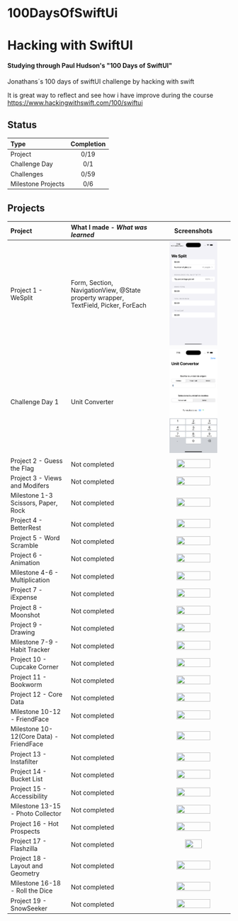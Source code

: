 # 100DaysOfSwiftUi
# Hacking with SwiftUI

#### Studying through Paul Hudson's "100 Days of SwiftUI"

Jonathans´s 100 days of swiftUI challenge by hacking with swift

It is great way to reflect and see how i have improve during the course
<https://www.hackingwithswift.com/100/swiftui>

## Status

| Type               | Completion |
| :----------------- | :--------: |
| Project            |   0/19    |
| Challenge Day      |    0/1     |
| Challenges         |   0/59    |
| Milestone Projects |    0/6     |

## Projects
<!-- Header and table -->
| Project                                 | What I made - *What was learned*  | Screenshots |
| :-- | :-- | :--: |
| Project 1 - WeSplit                     | Form, Section, NavigationView, @State property wrapper, TextField, Picker, ForEach | <img src="01-Project1/WeSplit.png" width=70% height=70%> |
| Challenge Day 1                         | Unit Converter | <img src="02-ChallengueDay1/C1-UnitConvertor.png" width=70% height=70%> |
| Project 2 - Guess the Flag              | Not completed | <img src="" width=70% height=70%> |
| Project 3 - Views and Modifers          | Not completed | <img src="" width=70% height=70%> |
| Milestone 1-3 Scissors, Paper, Rock     | Not completed | <img src="" width=70% height=70%> |
| Project 4 - BetterRest                  | Not completed | <img src="" width=70% height=70%> |
| Project 5 - Word Scramble               | Not completed | <img src="" width=70% height=70%> |
| Project 6 - Animation                   | Not completed | <img src="" width=70% height=70%> |
| Milestone 4-6 - Multiplication          | Not completed | <img src="" width=70% height=70%> |
| Project 7 - iExpense                    | Not completed | <img src="" width=70% height=70%> |
| Project 8 - Moonshot                    | Not completed | <img src="" width=70% height=70%> |
| Project 9 - Drawing                     | Not completed | <img src="" width=70% height=70%> |
| Milestone 7-9 - Habit Tracker           | Not completed | <img src="" width=70% height=70%> |
| Project 10 - Cupcake Corner             | Not completed | <img src="" width=70% height=70%> |
| Project 11 - Bookworm                   | Not completed | <img src="" width=70% height=70%> |
| Project 12 - Core Data                  | Not completed | <img src="" width=70% height=70%> |
| Milestone 10-12 - FriendFace            | Not completed | <img src="" width=70% height=70%> |
| Milestone 10-12(Core Data) - FriendFace | Not completed | <img src="" width=70% height=70%> |
| Project 13 - Instafilter                | Not completed | <img src="" width=70% height=70%> |
| Project 14 - Bucket List                | Not completed | <img src="" width=70% height=70%> |
| Project 15 - Accessibility              | Not completed | <img src="" width=70% height=70%> |
| Milestone 13-15 - Photo Collector       | Not completed | <img src="" width=70% height=70%> |
| Project 16 - Hot Prospects              | Not completed | <img src="" width=70% height=70%> |
| Project 17 -  Flashzilla                | Not completed | <img src="" width=50% height=50%> |
| Project 18 -  Layout and Geometry       | Not completed | <img src="" width=70% height=70%> |
| Milestone 16-18 - Roll the Dice         | Not completed | <img src="" width=70% height=70%> |
| Project 19 - SnowSeeker                 | Not completed | <img src="" width=70% height=70%> |
